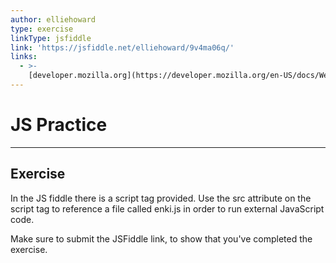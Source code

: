 ```yaml
---
author: elliehoward
type: exercise
linkType: jsfiddle
link: 'https://jsfiddle.net/elliehoward/9v4ma06q/'
links:
  - >-
    [developer.mozilla.org](https://developer.mozilla.org/en-US/docs/Web/API/HTMLScriptElement){website}
---
```


# JS Practice


---

## Exercise

In the JS fiddle there is a script tag provided. Use the src attribute on the script tag to reference a file called enki.js in order to run external JavaScript code.

Make sure to submit the JSFiddle link, to show that you've completed the exercise.
